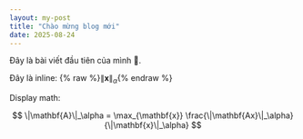 ```yaml
---
layout: my-post
title: "Chào mừng blog mới"
date: 2025-08-24
---
```


Đây là bài viết đầu tiên của mình 🚀.

Đây là inline: {% raw %}$\|\mathbf{x}\|_\alpha${% endraw %}

Display math:

$$
\|\mathbf{A}\|_\alpha = \max_{\mathbf{x}} \frac{\|\mathbf{Ax}\|_\alpha}{\|\mathbf{x}\|_\alpha}
$$
